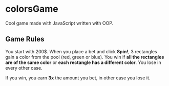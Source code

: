 # colorsGame

Cool game made with JavaScript written with OOP. 
## Game Rules

You start with 200$. When you place a bet and click <strong>Spin!</strong>, 3 rectangles 
gain a color from the pool (red, green or blue). You win if <strong>all the rectangles are of the same color</strong> or <strong>each rectangle has a different color</strong>.
You lose in every other case.

If you win, you earn <strong>3x</strong> the amount you bet, in other case you lose it.
